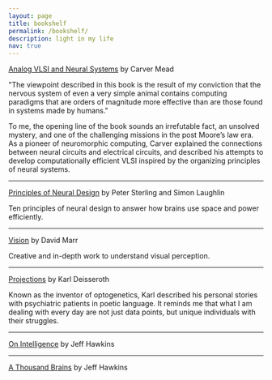 ```yaml
---
layout: page
title: bookshelf
permalink: /bookshelf/
description: light in my life
nav: true
---
```


[Analog VLSI and Neural Systems](https://www.amazon.com/Analog-VLSI-Neural-Systems-Carver/dp/0201059924) by Carver Mead

"The viewpoint described in this book is the result of my conviction that the nervous system of even a very simple animal contains computing paradigms that are orders of magnitude more effective than are those found in systems made by humans." 

To me, the opening line of the book sounds an irrefutable fact, an unsolved mystery, and one of the challenging missions in the post Moore’s law era.  As a pioneer of neuromorphic computing, Carver explained the connections between neural circuits and electrical circuits, and described his attempts to develop computationally efficient VLSI inspired by the organizing principles of neural systems.

---

[Principles of Neural Design](https://mitpress.mit.edu/books/principles-neural-design) by Peter Sterling and Simon Laughlin

Ten principles of neural design to answer how brains use space and power efficiently.

---

[Vision](https://mitpress.mit.edu/books/vision) by David Marr

Creative and in-depth work to understand visual perception.

---

[Projections](https://www.amazon.com/Projections-Story-Emotions-Karl-Deisseroth/dp/1984853694) by Karl Deisseroth

Known as the inventor of optogenetics, Karl described his personal stories with psychiatric patients in poetic language. It reminds me that what I am dealing with every day are not just data points, but unique individuals with their struggles.

---

[On Intelligence](https://numenta.com/resources/on-intelligence/) by Jeff Hawkins

---

[A Thousand Brains](https://numenta.com/a-thousand-brains-by-jeff-hawkins) by Jeff Hawkins
